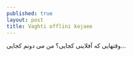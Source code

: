 ```yaml
---
published: true
layout: post
title: Vaghti offlini kojaee
---
```

وقتهایی که آفلاینی کجایی؟ من می دونم کجایی...